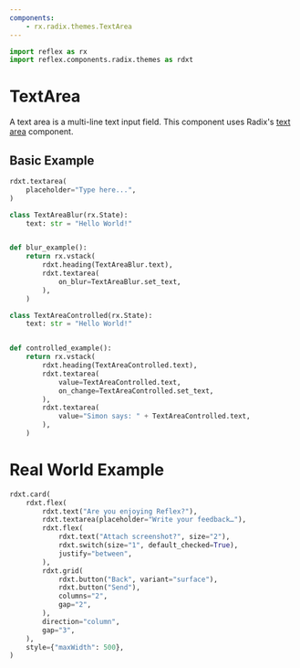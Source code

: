 ```yaml
---
components:
    - rx.radix.themes.TextArea
---
```


```python exec
import reflex as rx
import reflex.components.radix.themes as rdxt
```

# TextArea

A text area is a multi-line text input field. This component uses Radix's [text area](https://radix-ui.com/primitives/docs/components/text-area) component.

## Basic Example

```python demo
rdxt.textarea(
    placeholder="Type here...",
)
```

```python demo exec
class TextAreaBlur(rx.State):
    text: str = "Hello World!"


def blur_example():
    return rx.vstack(
        rdxt.heading(TextAreaBlur.text),
        rdxt.textarea(
            on_blur=TextAreaBlur.set_text,
        ),
    )
```


```python demo exec
class TextAreaControlled(rx.State):
    text: str = "Hello World!"


def controlled_example():
    return rx.vstack(
        rdxt.heading(TextAreaControlled.text),
        rdxt.textarea(
            value=TextAreaControlled.text,
            on_change=TextAreaControlled.set_text,
        ),
        rdxt.textarea(
            value="Simon says: " + TextAreaControlled.text,
        ),
    )
```

# Real World Example

```python demo
rdxt.card(
    rdxt.flex(
        rdxt.text("Are you enjoying Reflex?"),
        rdxt.textarea(placeholder="Write your feedback…"),
        rdxt.flex(
            rdxt.text("Attach screenshot?", size="2"),
            rdxt.switch(size="1", default_checked=True),
            justify="between",
        ),
        rdxt.grid(
            rdxt.button("Back", variant="surface"),
            rdxt.button("Send"),
            columns="2",
            gap="2",
        ),
        direction="column",
        gap="3",
    ),
    style={"maxWidth": 500},
)
```
